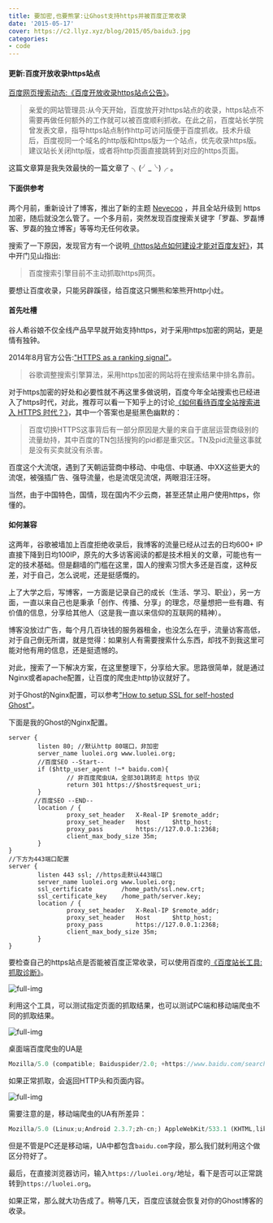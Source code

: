 ```yaml
---
title: 要加密,也要熊掌:让Ghost支持https并被百度正常收录
date: '2015-05-17'
cover: https://c2.llyz.xyz/blog/2015/05/baidu3.jpg
categories:
- code
---
```


#### 更新:百度开放收录https站点

[百度网页搜索动态:《百度开放收录https站点公告》](https://zhanzhang.baidu.com/wiki/392)。

> 亲爱的网站管理员:从今天开始，百度放开对https站点的收录，https站点不需要再做任何额外的工作就可以被百度顺利抓收。在此之前，百度站长学院曾发表文章，指导https站点制作http可访问版便于百度抓收。技术升级后，百度视同一个域名的http版和https版为一个站点，优先收录https版。建议站长关闭http版，或者将http页面直接跳转到对应的https页面。

这篇文章算是我失效最快的一篇文章了 ╮(╯\_╰)╭ 。

#### 下面供参考

两个月前，重新设计了博客，推出了新的主题 [Nevecoo](https://luolei.org/theme-nevecoo/) ，并且全站升级到 https 加密，随后就没怎么管了。一个多月前，突然发现百度搜索关键字「罗磊、罗磊博客、罗磊的独立博客」等等均无任何收录。

搜索了一下原因，发现官方有一个说明[《https站点如何建设才能对百度友好》](https://zhanzhang.baidu.com/college/articleinfo?id=6)，其中开门见山指出:

> 百度搜索引擎目前不主动抓取https网页。

要想让百度收录，只能另辟蹊径，给百度这只懒熊和笨熊开http小灶。

#### 首先吐槽

谷人希谷娘不仅全线产品早早就开始支持https，对于采用https加密的网站，更是情有独钟。

2014年8月官方公告:["HTTPS as a ranking signal"](https://www.googlewebmastercentral.blogspot.ch/2014/08/https-as-ranking-signal.html)。

> 谷歌调整搜索引擎算法，采用https加密的网站将在搜索结果中排名靠前。

对于https加密的好处和必要性就不再这里多做说明，百度今年全站搜索也已经进入了https时代，对此，推荐可以看一下知乎上的讨论[《如何看待百度全站搜索进入 HTTPS 时代？》](https://www.zhihu.com/question/28379088)，其中一个答案也是挺黑色幽默的：

> 百度切换HTTPS这事背后有一部分原因是大量的来自于底层运营商级别的流量劫持，其中百度的TN包括搜狗的pid都是重灾区。TN及pid流量这事就是没有买卖就没有杀害。

百度这个大流氓，遇到了天朝运营商中移动、中电信、中联通、中XX这些更大的流氓，被强插广告、强导流量，也是流氓见流氓，两眼泪汪汪呀。

当然，由于中国特色，国情，现在国内不少云商，甚至还禁止用户使用https，你懂的。

#### 如何兼容

这两年，谷歌被墙加上百度拒绝收录后，我博客的流量已经从过去的日均600+ IP直接下降到日均100IP，原先的大多访客阅读的都是技术相关的文章，可能也有一定的技术基础。但是翻墙的门槛在这里，国人的搜索习惯大多还是百度，这种反差，对于自己，怎么说呢，还是挺感慨的。

上了大学之后，写博客，一方面是记录自己的成长（生活、学习、职业），另一方面，一直以来自己也是秉承「创作、传播、分享」的理念，尽量想把一些有趣、有价值的信息，分享给其他人（这是我一直以来信仰的互联网的精神）。

博客没放过广告，每个月几百块钱的服务器租金，也没怎么在乎，流量访客高低，对于自己倒无所谓，就是觉得：如果别人有需要搜索什么东西，却找不到我这里可能对他有用的信息，还是挺遗憾的。

对此，搜索了一下解决方案，在这里整理下，分享给大家。思路很简单，就是通过Nginx或者apache配置，让百度的爬虫走http协议就好了。

对于Ghost的Nginx配置，可以参考["How to setup SSL for self-hosted Ghost"](https://support.ghost.org/setup-ssl-self-hosted-ghost/)。

下面是我的Ghost的Nginx配置。

```nginx
server {
        listen 80; //默认http 80端口，非加密
        server_name luolei.org www.luolei.org;
        //百度SEO --Start--
        if ($http_user_agent !~* baidu.com){
                // 非百度爬虫UA，全部301跳转走 https 协议
                return 301 https://$host$request_uri;
        }
       //百度SEO --END--
        location / {
                proxy_set_header   X-Real-IP $remote_addr;
                proxy_set_header   Host      $http_host;
                proxy_pass         https://127.0.0.1:2368;
                client_max_body_size 35m;
        }
}
//下方为443端口配置
server {
        listen 443 ssl; //https走默认443端口
        server_name luolei.org www.luolei.org;
        ssl_certificate        /home_path/ssl.new.crt;
        ssl_certificate_key    /home_path/server.key;
        location / {
                proxy_set_header   X-Real-IP $remote_addr;
                proxy_set_header   Host      $http_host;
                proxy_pass         https://127.0.0.1:2368;
                client_max_body_size 35m;
        }
}
```

要检查自己的https站点是否能被百度正常收录，可以使用百度的[《百度站长工具:抓取诊断》](https://zhanzhang.baidu.com/crawltools/index?site=https://luolei.org/)。

![full-img](https://c2.llyz.xyz/blog/2015/05/baidu3.jpg)

利用这个工具，可以测试指定页面的抓取结果，也可以测试PC端和移动端爬虫不同的抓取结果。

![full-img](https://c2.llyz.xyz/blog/2015/05/baidu2.jpg)

桌面端百度爬虫的UA是

```javascript
Mozilla/5.0 (compatible; Baiduspider/2.0; +https://www.baidu.com/search/spider.html)
```

如果正常抓取，会返回HTTP头和页面内容。

![full-img](https://c2.llyz.xyz/blog/2015/05/baidu1.jpg)

需要注意的是，移动端爬虫的UA有所差异：

```javascript
Mozilla/5.0 (Linux;u;Android 2.3.7;zh-cn;) AppleWebKit/533.1 (KHTML,like Gecko) Version/4.0 Mobile Safari/533.1 (compatible; +https://www.baidu.com/search/spider.html)
```

但是不管是PC还是移动端，UA中都包含`baidu.com`字段，那么我们就利用这个做区分符好了。

最后，在直接浏览器访问，输入`https://luolei.org/`地址，看下是否可以正常跳转到`https://luolei.org`。

如果正常，那么就大功告成了。稍等几天，百度应该就会恢复对你的Ghost博客的收录。

